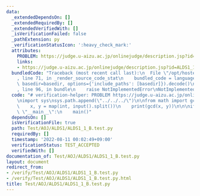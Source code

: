 ```yaml
---
data:
  _extendedDependsOn: []
  _extendedRequiredBy: []
  _extendedVerifiedWith: []
  _isVerificationFailed: false
  _pathExtension: py
  _verificationStatusIcon: ':heavy_check_mark:'
  attributes:
    PROBLEM: https://judge.u-aizu.ac.jp/onlinejudge/description.jsp?id=ALDS1_1_B
    links:
    - https://judge.u-aizu.ac.jp/onlinejudge/description.jsp?id=ALDS1_1_B
  bundledCode: "Traceback (most recent call last):\n  File \"/opt/hostedtoolcache/Python/3.10.6/x64/lib/python3.10/site-packages/onlinejudge_verify/documentation/build.py\"\
    , line 71, in _render_source_code_stat\n    bundled_code = language.bundle(stat.path,\
    \ basedir=basedir, options={'include_paths': [basedir]}).decode()\n  File \"/opt/hostedtoolcache/Python/3.10.6/x64/lib/python3.10/site-packages/onlinejudge_verify/languages/python.py\"\
    , line 96, in bundle\n    raise NotImplementedError\nNotImplementedError\n"
  code: "# verification-helper: PROBLEM https://judge.u-aizu.ac.jp/onlinejudge/description.jsp?id=ALDS1_1_B\n\
    \nimport sys\nsys.path.append(\"../../../\")\n\nfrom math import gcd\n\ndef main():\n\
    \    x, y = map(int, input().split())\n    print(gcd(x, y))\n\n\nif __name__ ==\
    \ \"__main__\":\n    main()"
  dependsOn: []
  isVerificationFile: true
  path: Test/AOJ/ALDS1/ALDS1_1_B.test.py
  requiredBy: []
  timestamp: '2022-08-11 00:02:49+09:00'
  verificationStatus: TEST_ACCEPTED
  verifiedWith: []
documentation_of: Test/AOJ/ALDS1/ALDS1_1_B.test.py
layout: document
redirect_from:
- /verify/Test/AOJ/ALDS1/ALDS1_1_B.test.py
- /verify/Test/AOJ/ALDS1/ALDS1_1_B.test.py.html
title: Test/AOJ/ALDS1/ALDS1_1_B.test.py
---
```

